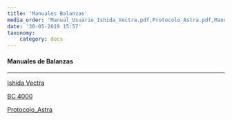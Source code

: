 ```yaml
---
title: 'Manuales Balanzas'
media_order: 'Manual_Usuario_Ishida_Vectra.pdf,Protocolo_Astra.pdf,Manual Moretti BC4000.pdf'
date: '30-05-2019 15:57'
taxonomy:
    category: docs
---
```


#### Manuales de Balanzas
------------

[Ishida Vectra](Manual_Usuario_Ishida_Vectra.pdf)

[BC 4000](Manual%20Moretti%20BC4000.pdf)

[Protocolo_Astra](Protocolo_Astra.pdf)

